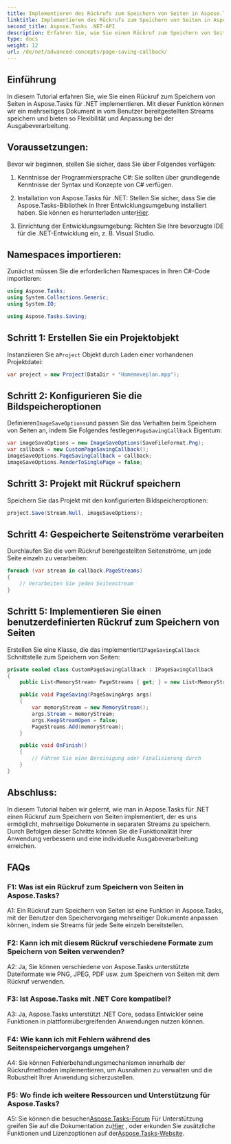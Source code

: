```yaml
---
title: Implementieren des Rückrufs zum Speichern von Seiten in Aspose.Tasks
linktitle: Implementieren des Rückrufs zum Speichern von Seiten in Aspose.Tasks
second_title: Aspose.Tasks .NET-API
description: Erfahren Sie, wie Sie einen Rückruf zum Speichern von Seiten in Aspose.Tasks für .NET implementieren und so die benutzerdefinierte Verarbeitung mehrseitiger Dokumentausgabeströme ermöglichen.
type: docs
weight: 12
url: /de/net/advanced-concepts/page-saving-callback/
---
```

## Einführung

In diesem Tutorial erfahren Sie, wie Sie einen Rückruf zum Speichern von Seiten in Aspose.Tasks für .NET implementieren. Mit dieser Funktion können wir ein mehrseitiges Dokument in vom Benutzer bereitgestellten Streams speichern und bieten so Flexibilität und Anpassung bei der Ausgabeverarbeitung.

## Voraussetzungen:

Bevor wir beginnen, stellen Sie sicher, dass Sie über Folgendes verfügen:

1. Kenntnisse der Programmiersprache C#: Sie sollten über grundlegende Kenntnisse der Syntax und Konzepte von C# verfügen.
   
2.  Installation von Aspose.Tasks für .NET: Stellen Sie sicher, dass Sie die Aspose.Tasks-Bibliothek in Ihrer Entwicklungsumgebung installiert haben. Sie können es herunterladen unter[Hier](https://releases.aspose.com/tasks/net/).

3. Einrichtung der Entwicklungsumgebung: Richten Sie Ihre bevorzugte IDE für die .NET-Entwicklung ein, z. B. Visual Studio.

## Namespaces importieren:

Zunächst müssen Sie die erforderlichen Namespaces in Ihren C#-Code importieren:

```csharp
using Aspose.Tasks;
using System.Collections.Generic;
using System.IO;

using Aspose.Tasks.Saving;

```

## Schritt 1: Erstellen Sie ein Projektobjekt

 Instanziieren Sie a`Project` Objekt durch Laden einer vorhandenen Projektdatei:

```csharp
var project = new Project(DataDir + "Homemoveplan.mpp");
```

## Schritt 2: Konfigurieren Sie die Bildspeicheroptionen

 Definieren`ImageSaveOptions`und passen Sie das Verhalten beim Speichern von Seiten an, indem Sie Folgendes festlegen`PageSavingCallback` Eigentum:

```csharp
var imageSaveOptions = new ImageSaveOptions(SaveFileFormat.Png);
var callback = new CustomPageSavingCallback();
imageSaveOptions.PageSavingCallback = callback;
imageSaveOptions.RenderToSinglePage = false;
```

## Schritt 3: Projekt mit Rückruf speichern

Speichern Sie das Projekt mit den konfigurierten Bildspeicheroptionen:

```csharp
project.Save(Stream.Null, imageSaveOptions);
```

## Schritt 4: Gespeicherte Seitenströme verarbeiten

Durchlaufen Sie die vom Rückruf bereitgestellten Seitenströme, um jede Seite einzeln zu verarbeiten:

```csharp
foreach (var stream in callback.PageStreams)
{
    // Verarbeiten Sie jeden Seitenstream
}
```

## Schritt 5: Implementieren Sie einen benutzerdefinierten Rückruf zum Speichern von Seiten

 Erstellen Sie eine Klasse, die das implementiert`IPageSavingCallback` Schnittstelle zum Speichern von Seiten:

```csharp
private sealed class CustomPageSavingCallback : IPageSavingCallback
{
    public List<MemoryStream> PageStreams { get; } = new List<MemoryStream>();

    public void PageSaving(PageSavingArgs args)
    {
        var memoryStream = new MemoryStream();
        args.Stream = memoryStream;
        args.KeepStreamOpen = false;
        PageStreams.Add(memoryStream);
    }

    public void OnFinish()
    {
        // Führen Sie eine Bereinigung oder Finalisierung durch
    }
}
```

## Abschluss:

In diesem Tutorial haben wir gelernt, wie man in Aspose.Tasks für .NET einen Rückruf zum Speichern von Seiten implementiert, der es uns ermöglicht, mehrseitige Dokumente in separaten Streams zu speichern. Durch Befolgen dieser Schritte können Sie die Funktionalität Ihrer Anwendung verbessern und eine individuelle Ausgabeverarbeitung erreichen.

## FAQs

### F1: Was ist ein Rückruf zum Speichern von Seiten in Aspose.Tasks?

A1: Ein Rückruf zum Speichern von Seiten ist eine Funktion in Aspose.Tasks, mit der Benutzer den Speichervorgang mehrseitiger Dokumente anpassen können, indem sie Streams für jede Seite einzeln bereitstellen.

### F2: Kann ich mit diesem Rückruf verschiedene Formate zum Speichern von Seiten verwenden?

A2: Ja, Sie können verschiedene von Aspose.Tasks unterstützte Dateiformate wie PNG, JPEG, PDF usw. zum Speichern von Seiten mit dem Rückruf verwenden.

### F3: Ist Aspose.Tasks mit .NET Core kompatibel?

A3: Ja, Aspose.Tasks unterstützt .NET Core, sodass Entwickler seine Funktionen in plattformübergreifenden Anwendungen nutzen können.

### F4: Wie kann ich mit Fehlern während des Seitenspeichervorgangs umgehen?

A4: Sie können Fehlerbehandlungsmechanismen innerhalb der Rückrufmethoden implementieren, um Ausnahmen zu verwalten und die Robustheit Ihrer Anwendung sicherzustellen.

### F5: Wo finde ich weitere Ressourcen und Unterstützung für Aspose.Tasks?

 A5: Sie können die besuchen[Aspose.Tasks-Forum](https://forum.aspose.com/c/tasks/15) Für Unterstützung greifen Sie auf die Dokumentation zu[Hier](https://reference.aspose.com/tasks/net/) , oder erkunden Sie zusätzliche Funktionen und Lizenzoptionen auf der[Aspose.Tasks-Website](https://purchase.aspose.com/buy).